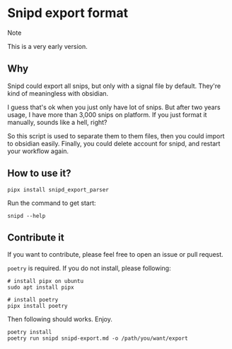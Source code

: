 # Snipd export format

> [!NOTE]
> This is a very early version.

## Why

Snipd could export all snips, but only with a signal file by default. They're kind of meaningless with obsidian. 

I guess that's ok when you just only have lot of snips. But after two years usage, I have more than 3,000 snips on platform. If you just format it manually, sounds like a hell, right?

So this script is used to separate them to them files, then you could import to obsidian easily. Finally, you could delete account for snipd, and restart your workflow again.


## How to use it?

```shell
pipx install snipd_export_parser
```

Run the command to get start:

```shell
snipd --help
```

## Contribute it

If you want to contribute, please feel free to open an issue or pull request.

`poetry` is required. If you do not install, please following:

```shell
# install pipx on ubuntu
sudo apt install pipx

# install poetry
pipx install poetry
```

Then following should works. Enjoy.

```shell
poetry install 
poetry run snipd snipd-export.md -o /path/you/want/export
```


